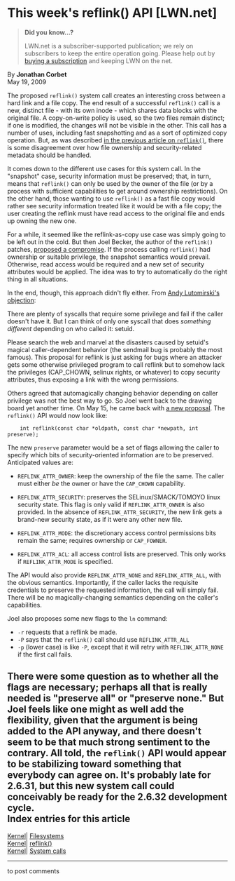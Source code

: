 # This week's reflink() API [LWN.net]

> **Did you know...?**
> 
> LWN.net is a subscriber-supported publication; we rely on subscribers to keep the entire operation going. Please help out by [buying a subscription](/Promo/nst-nag4/subscribe) and keeping LWN on the net. 

By **Jonathan Corbet**  
May 19, 2009 

The proposed `reflink()` system call creates an interesting cross between a hard link and a file copy. The end result of a successful `reflink()` call is a new, distinct file - with its own inode - which shares data blocks with the original file. A copy-on-write policy is used, so the two files remain distinct; if one is modified, the changes will not be visible in the other. This call has a number of uses, including fast snapshotting and as a sort of optimized copy operation. But, as was described [in the previous article on `reflink()`](http://lwn.net/Articles/331808/), there is some disagreement over how file ownership and security-related metadata should be handled. 

It comes down to the different use cases for this system call. In the "snapshot" case, security information must be preserved; that, in turn, means that `reflink()` can only be used by the owner of the file (or by a process with sufficient capabilities to get around ownership restrictions). On the other hand, those wanting to use `reflink()` as a fast file copy would rather see security information treated like it would be with a file copy; the user creating the reflink must have read access to the original file and ends up owning the new one. 

For a while, it seemed like the reflink-as-copy use case was simply going to be left out in the cold. But then Joel Becker, the author of the `reflink()` patches, [proposed a compromise](http://lwn.net/Articles/333003/). If the process calling `reflink()` had ownership or suitable privilege, the snapshot semantics would prevail. Otherwise, read access would be required and a new set of security attributes would be applied. The idea was to try to automatically do the right thing in all situations. 

In the end, though, this approach didn't fly either. From [Andy Lutomirski's objection](/Articles/333786/): 

There are plenty of syscalls that require some privilege and fail if the caller doesn't have it. But I can think of only one syscall that does *something different* depending on who called it: setuid. 

Please search the web and marvel at the disasters caused by setuid's magical caller-dependent behavior (the sendmail bug is probably the most famous). This proposal for reflink is just asking for bugs where an attacker gets some otherwise privileged program to call reflink but to somehow lack the privileges (CAP_CHOWN, selinux rights, or whatever) to copy security attributes, thus exposing a link with the wrong permissions. 

Others agreed that automagically changing behavior depending on caller privilege was not the best way to go. So Joel went back to the drawing board yet another time. On May 15, he came back with [a new proposal](/Articles/333789/). The `reflink()` API would now look like: 
    
    
        int reflink(const char *oldpath, const char *newpath, int preserve);
    

The new `preserve` parameter would be a set of flags allowing the caller to specify which bits of security-oriented information are to be preserved. Anticipated values are: 

  * `REFLINK_ATTR_OWNER`: keep the ownership of the file the same. The caller must either _be_ the owner or have the `CAP_CHOWN` capability. 

  * `REFLINK_ATTR_SECURITY`: preserves the SELinux/SMACK/TOMOYO linux security state. This flag is only valid if `REFLINK_ATTR_OWNER` is also provided. In the absence of `REFLINK_ATTR_SECURITY`, the new link gets a brand-new security state, as if it were any other new file. 

  * `REFLINK_ATTR_MODE`: the discretionary access control permissions bits remain the same; requires ownership or `CAP_FOWNER`. 

  * `REFLINK_ATTR_ACL`: all access control lists are preserved. This only works if `REFLINK_ATTR_MODE` is specified. 




The API would also provide `REFLINK_ATTR_NONE` and `REFLINK_ATTR_ALL`, with the obvious semantics. Importantly, if the caller lacks the requisite credentials to preserve the requested information, the call will simply fail. There will be no magically-changing semantics depending on the caller's capabilities. 

Joel also proposes some new flags to the `ln` command: 

  * `-r` requests that a reflink be made. 
  * `-P` says that the `reflink()` call should use `REFLINK_ATTR_ALL`
  * `-p` (lower case) is like `-P`, except that it will retry with `REFLINK_ATTR_NONE` if the first call fails. 



There were some question as to whether all the flags are necessary; perhaps all that is really needed is "preserve all" or "preserve none." But Joel feels like one might as well add the flexibility, given that the argument is being added to the API anyway, and there doesn't seem to be that much strong sentiment to the contrary. All told, the `reflink()` API would appear to be stabilizing toward something that everybody can agree on. It's probably late for 2.6.31, but this new system call could conceivably be ready for the 2.6.32 development cycle.  
Index entries for this article  
---  
[Kernel](/Kernel/Index)| [Filesystems](/Kernel/Index#Filesystems)  
[Kernel](/Kernel/Index)| [reflink()](/Kernel/Index#reflink)  
[Kernel](/Kernel/Index)| [System calls](/Kernel/Index#System_calls)  
  


* * *

to post comments 
